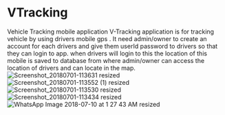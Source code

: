 # VTracking
Vehicle Tracking mobile application
V-Tracking application is for tracking vehicle by using drivers mobile gps .
It need admin/owner to create an account for each drivers and give them userId password to drivers so that they can login to app.
when drivers will login to this the location of this mobile is saved to database from where admin/owner can access the location of drivers and can locate in the map. ![Screenshot_20180701-113631 resized](https://user-images.githubusercontent.com/23522319/54379628-c6339080-46af-11e9-9358-90cb1fe0ac1e.png) ![Screenshot_20180701-113552 (1) resized](https://user-images.githubusercontent.com/23522319/54435928-9b047c00-4757-11e9-9cca-de830e8e9b7d.png) ![Screenshot_20180701-113530 resized](https://user-images.githubusercontent.com/23522319/54436059-dacb6380-4757-11e9-8c95-acd045a8c4d2.png) ![Screenshot_20180701-113434 resized](https://user-images.githubusercontent.com/23522319/54436270-34cc2900-4758-11e9-86f5-a5e439f11b1b.png) ![WhatsApp Image 2018-07-10 at 1 27 43 AM resized](https://user-images.githubusercontent.com/23522319/54436316-49a8bc80-4758-11e9-809a-c7e812f7218c.jpeg)






